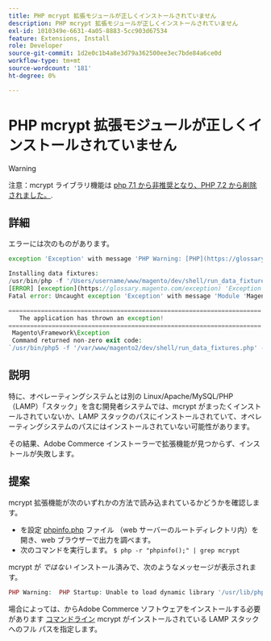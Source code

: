 ```yaml
---
title: PHP mcrypt 拡張モジュールが正しくインストールされていません
description: PHP mcrypt 拡張モジュールが正しくインストールされていません
exl-id: 1010349e-6631-4a05-8883-5cc903d67534
feature: Extensions, Install
role: Developer
source-git-commit: 1d2e0c1b4a8e3d79a362500ee3ec7bde84a6ce0d
workflow-type: tm+mt
source-wordcount: '181'
ht-degree: 0%

---
```


# PHP mcrypt 拡張モジュールが正しくインストールされていません

>[!WARNING]
>
>注意：mcrypt ライブラリ機能は [php 7.1 から非推奨となり、PHP 7.2 から削除されました。](https://www.php.net/manual/en/intro.mcrypt.php).

## 詳細

エラーには次のものがあります。

```php
exception 'Exception' with message 'PHP Warning: [PHP](https://glossary.magento.com/php) Startup: Unable to load dynamic [library](https://glossary.magento.com/library) '/usr/lib/php5/20121212/mcrypt.so' - /usr/lib/php5/20121212/mcrypt.so: cannot open shared object file: No such file or directory
```

```php
Installing data fixtures:
/usr/bin/php -f '/Users/username/www/magento/dev/shell/run_data_fixtures.php' -- --bootstrap='MAGE_DIRS[base][path]=/Users/username/www/magento' 2>&1
[ERROR] [exception](https://glossary.magento.com/exception) 'Exception' with message '
Fatal error: Uncaught exception 'Exception' with message 'Module 'Magento_Core' depends on 'mcrypt' PHP [extension](https://glossary.magento.com/extension) that is not loaded.'
```

```php
======================================================================
   The application has thrown an exception!
======================================================================
 Magento\Framework\Exception
 Command returned non-zero exit code:
`/usr/bin/php5 -f '/var/www/magento2/dev/shell/run_data_fixtures.php' -- --bootstrap='MAGE_DIRS[base][path]=/var/www/magento2' 2>&1`
```

## 説明

特に、オペレーティングシステムとは別の Linux/Apache/MySQL/PHP （LAMP）「スタック」を含む開発者システムでは、mcrypt がまったくインストールされていないか、LAMP スタックのパスにインストールされていて、オペレーティングシステムのパスにはインストールされていない可能性があります。

その結果、Adobe Commerce インストーラーで拡張機能が見つからず、インストールが失敗します。

## 提案

mcrypt 拡張機能が次のいずれかの方法で読み込まれているかどうかを確認します。

* を設定 [phpinfo.php](http://kb.mediatemple.net/questions/764/How+can+I+create+a+phpinfo.php+page%3F#gs) ファイル （web サーバーのルートディレクトリ内）を開き、web ブラウザーで出力を調べます。
* 次のコマンドを実行します。    `$ php -r "phpinfo();" | grep mcrypt`

mcrypt が *ではない* インストール済みで、次のようなメッセージが表示されます。

```php
PHP Warning:  PHP Startup: Unable to load dynamic library '/usr/lib/php5/20121212/mcrypt.so' - /usr/lib/php5/20121212/mcrypt.so: cannot open shared object file: No such file or directory in Unknown on line 0
```

場合によっては、からAdobe Commerce ソフトウェアをインストールする必要があります [コマンドライン](https://devdocs.magento.com/guides/v2.3/install-gde/install/cli/install-cli.html) mcrypt がインストールされている LAMP スタックへのフル パスを指定します。
